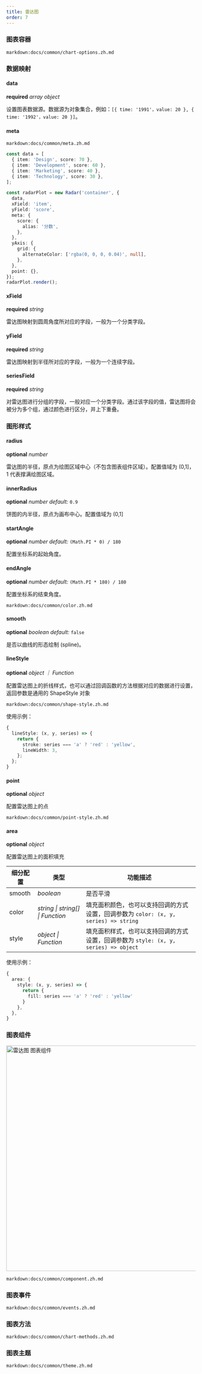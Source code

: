 ```yaml
---
title: 雷达图
order: 7
---
```


### 图表容器

`markdown:docs/common/chart-options.zh.md`

### 数据映射

#### data

<description>**required** _array object_</description>

设置图表数据源。数据源为对象集合，例如：`[{ time: '1991'，value: 20 }, { time: '1992'，value: 20 }]`。

#### meta

`markdown:docs/common/meta.zh.md`

```ts
const data = [
  { item: 'Design', score: 70 },
  { item: 'Development', score: 60 },
  { item: 'Marketing', score: 40 },
  { item: 'Technology', score: 30 },
];

const radarPlot = new Radar('container', {
  data,
  xField: 'item',
  yField: 'score',
  meta: {
    score: {
      alias: '分数',
    },
  },
  yAxis: {
    grid: {
      alternateColor: ['rgba(0, 0, 0, 0.04)', null],
    },
  },
  point: {},
});
radarPlot.render();
```

#### xField

<description>**required** _string_</description>

雷达图映射到圆周角度所对应的字段，一般为一个分类字段。

#### yField

<description>**required** _string_</description>

雷达图映射到半径所对应的字段，一般为一个连续字段。

#### seriesField

<description>**required** _string_</description>

对雷达图进行分组的字段，一般对应一个分类字段。通过该字段的值，雷达图将会被分为多个组，通过颜色进行区分，并上下重叠。

### 图形样式

#### radius

<description>**optional** _number_</description>

雷达图的半径，原点为绘图区域中心（不包含图表组件区域）。配置值域为 (0,1]，1 代表撑满绘图区域。

#### innerRadius

<description>**optional** _number_ _default:_ `0.9`</description>

饼图的内半径，原点为画布中心。配置值域为 (0,1]
#### startAngle

<description>**optional** _number_ _default:_ `(Math.PI * 0) / 180`</description>

配置坐标系的起始角度。

#### endAngle

<description>**optional** _number_ _default:_ `(Math.PI * 180) / 180`</description>

配置坐标系的结束角度。

`markdown:docs/common/color.zh.md`

#### smooth

<description>**optional** _boolean_ _default:_ `false`</description>

是否以曲线的形态绘制 (spline)。

#### lineStyle

<description>**optional** _object ｜ Function_</description>

配置雷达图上的折线样式，也可以通过回调函数的方法根据对应的数据进行设置，返回参数是通用的 ShapeStyle 对象

`markdown:docs/common/shape-style.zh.md`

使用示例：

```ts
{
  lineStyle: (x, y, series) => {
    return {
      stroke: series === 'a' ? 'red' : 'yellow',
      lineWidth: 3,
    };
  };
}
```

#### point

<description>**optional** _object_</description>

配置雷达图上的点

`markdown:docs/common/point-style.zh.md`

#### area

<description>**optional** _object_</description>

配置雷达图上的面积填充

| 细分配置 | 类型      | 功能描述   |
| -------- | --------- | ---------- |
| smooth   | _boolean_ | 是否平滑   |
| color    | _string \| string[] \| Function_ | 填充面积颜色，也可以支持回调的方式设置，回调参数为 `color: (x, y, series) => string` |
| style    | _object \| Function_ | 填充面积样式，也可以支持回调的方式设置，回调参数为 `style: (x, y, series) => object` |

使用示例：

```ts
{
  area: {
    style: (x, y, series) => {
      return {
        fill: series === 'a' ? 'red' : 'yellow'
      }
    },
  },
}
```

### 图表组件

<img src="https://gw.alipayobjects.com/mdn/rms_d314dd/afts/img/A*KnguSICzqXEAAAAAAAAAAAAAARQnAQ" alt="雷达图 图表组件" width="600">

`markdown:docs/common/component.zh.md`

### 图表事件

`markdown:docs/common/events.zh.md`

### 图表方法

`markdown:docs/common/chart-methods.zh.md`

### 图表主题

`markdown:docs/common/theme.zh.md`
